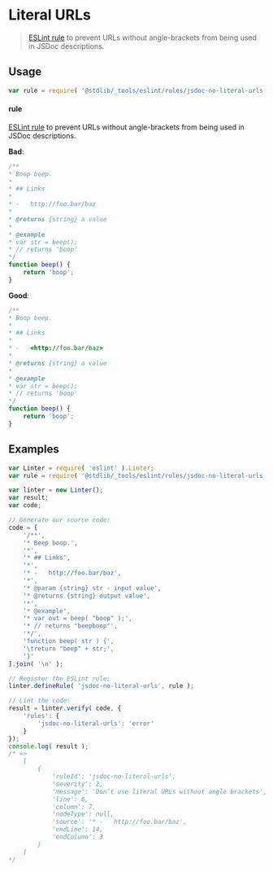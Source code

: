 # Literal URLs

> [ESLint rule][eslint-rules] to prevent URLs without angle-brackets from being used in JSDoc descriptions.

<section class="intro">

</section>

<!-- /.intro -->

<section class="usage">

## Usage

```javascript
var rule = require( '@stdlib/_tools/eslint/rules/jsdoc-no-literal-urls' );
```

#### rule

[ESLint rule][eslint-rules] to prevent URLs without angle-brackets from being used in JSDoc descriptions.

**Bad**:

<!-- eslint-disable stdlib/jsdoc-no-literal-urls, stdlib/jsdoc-markdown-remark -->

```javascript
/**
* Boop beep.
*
* ## Links
*
* -   http://foo.bar/baz
*
* @returns {string} a value
*
* @example
* var str = beep();
* // returns 'boop'
*/
function beep() {
    return 'boop';
}
```

**Good**:

```javascript
/**
* Boop beep.
*
* ## Links
*
* -   <http://foo.bar/baz>
*
* @returns {string} a value
*
* @example
* var str = beep();
* // returns 'boop'
*/
function beep() {
    return 'boop';
}
```

</section>

<!-- /.usage -->

<section class="examples">

## Examples

<!-- eslint no-undef: "error" -->

```javascript
var Linter = require( 'eslint' ).Linter;
var rule = require( '@stdlib/_tools/eslint/rules/jsdoc-no-literal-urls' );

var linter = new Linter();
var result;
var code;

// Generate our source code:
code = [
    '/**',
    '* Beep boop.',
    '*',
    '* ## Links',
    '*',
    '* -   http://foo.bar/baz',
    '*',
    '* @param {string} str - input value',
    '* @returns {string} output value',
    '*',
    '* @example',
    '* var out = beep( "boop" );',
    '* // returns "beepboop"',
    '*/',
    'function beep( str ) {',
    '\treturn "beep" + str;',
    '}'
].join( '\n' );

// Register the ESLint rule:
linter.defineRule( 'jsdoc-no-literal-urls', rule );

// Lint the code:
result = linter.verify( code, {
    'rules': {
        'jsdoc-no-literal-urls': 'error'
    }
});
console.log( result );
/* =>
    [
        {
            'ruleId': 'jsdoc-no-literal-urls',
            'severity': 2,
            'message': 'Don’t use literal URLs without angle brackets',
            'line': 6,
            'column': 7,
            'nodeType': null,
            'source': '* -   http://foo.bar/baz',
            'endLine': 14,
            'endColumn': 3
        }
    ]
*/
```

</section>

<!-- /.examples -->

<section class="links">

[eslint-rules]: https://eslint.org/docs/developer-guide/working-with-rules

</section>

<!-- /.links -->
